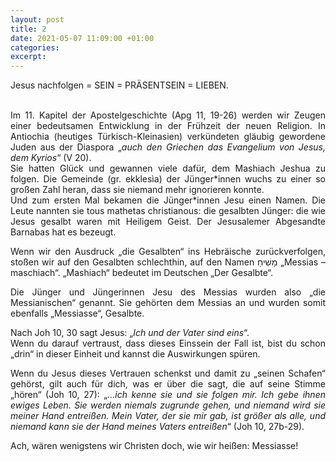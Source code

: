 ```yaml
---
layout: post
title: 2
date: 2021-05-07 11:09:00 +01:00
categories: 
excerpt: 
---
```


<div align="justify">
Jesus nachfolgen = SEIN = PRÄSENTSEIN = LIEBEN.
<br/><br/>

Im 11. Kapitel der Apostelgeschichte (Apg 11, 19-26) werden wir Zeugen einer bedeutsamen Entwicklung in der Frühzeit der neuen Religion. In Antiochia (heutiges Türkisch-Kleinasien) verkündeten gläubig gewordene Juden aus der Diaspora „*auch den Griechen das Evangelium von Jesus, dem Kyrios*“ (V 20).\
Sie hatten Glück und gewannen viele dafür, dem Mashiach Jeshua zu folgen. Die Gemeinde (gr. ekklesìa) der Jünger\*innen wuchs zu einer so großen Zahl heran, dass sie niemand mehr ignorieren konnte.\
Und zum ersten Mal bekamen die Jünger\*innen Jesu einen Namen. Die Leute nannten sie tous mathetas christianous: die gesalbten Jünger: die wie Jesus gesalbt waren mit Heiligem Geist. Der Jesusalemer Abgesandte Barnabas hat es bezeugt.

Wenn wir den Ausdruck „die Gesalbten“ ins Hebräische zurückverfolgen, stoßen wir auf den Gesalbten schlechthin, auf den Namen מָשִׁיחַ „Messias – maschiach“. „Mashiach“ bedeutet im Deutschen „Der Gesalbte“.

Die Jünger und Jüngerinnen Jesu des Messias wurden also „die Messianischen“ genannt. Sie gehörten dem Messias an und wurden somit ebenfalls „Messiasse“, Gesalbte.

Nach Joh 10, 30 sagt Jesus: „*Ich und der Vater sind eins*“.\
Wenn du darauf vertraust, dass dieses Einssein der Fall ist, bist du schon „drin“ in dieser Einheit und kannst die Auswirkungen spüren.

Wenn du Jesus dieses Vertrauen schenkst und damit zu „seinen Schafen“ gehörst, gilt auch für dich, was er über die sagt, die auf seine Stimme „hören“ (Joh 10, 27): „*…ich kenne sie und sie folgen mir. Ich gebe ihnen ewiges Leben. Sie werden niemals zugrunde gehen, und niemand wird sie meiner Hand entreißen. Mein Vater, der sie mir gab, ist größer als alle, und niemand kann sie der Hand meines Vaters entreißen*“ (Joh 10, 27b-29).

Ach, wären wenigstens wir Christen doch, wie wir heißen: Messiasse!
</div>
